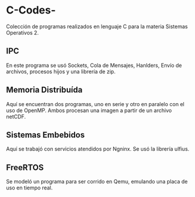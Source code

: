 # C-Codes-

Colección de programas realizados en lenguaje C para la materia Sistemas Operativos 2.

## IPC
En este programa se usó Sockets, Cola de Mensajes, Hanlders, Envío de archivos, procesos hijos y una librería de zip.

## Memoria Distribuída
Aquí se encuentran dos programas, uno en serie y otro en paralelo con el uso de OpenMP. Ambos procesan una imagen a partir de un archivo netCDF.

## Sistemas Embebidos
Aquí se trabajó con servicios atendidos por Ngninx. Se usó la librería ulfius.

## FreeRTOS
Se modeló un programa para ser corrido en Qemu, emulando una placa de uso en tiempo real.

